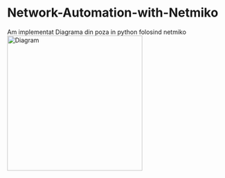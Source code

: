 # Network-Automation-with-Netmiko


Am implementat Diagrama din poza in python folosind netmiko 
<img width="312" alt="Diagram" src="https://user-images.githubusercontent.com/71878072/188168367-0f828cd7-4ef2-44b8-9e11-f5c74ac5b770.PNG">
